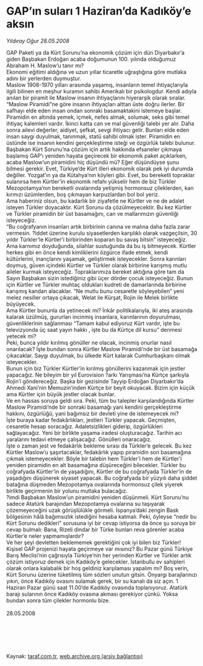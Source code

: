 # GAP’ın suları 1 Haziran’da Kadıköy’e aksın

*Yıldıray Oğur 28.05.2008*

<div class="taraf_structure_2col_1zq">
<div class="margen_n">



 <p>GAP Paketi ya da Kürt Sorunu’na ekonomik çözüm için dün Diyarbakır’a giden Başbakan Erdoğan acaba doğumunun 100. yılında olduğumuz Abraham H. Maslow’u tanır mı? <br/>
Ekonomi eğitimi aldığına ve uzun yıllar ticaretle uğraştığına göre mutlaka adını bir yerlerden duymuştur. <br/>
Maslow 1908-1970 yılları arasında yaşamış, insanların temel ihtiyaçlarıyla ilgili bilinen en meşhur kuramın sahibi Amerikalı bir psikologdur. Kendi adıyla anılan bir piramit ile Maslow insanın ihtiyaçlarını hiyerarşik olarak sıralar. <br/>
“Maslow Piramidi”ne göre insanın ihtiyaçları alttan üste doğru ilerler. Bir safhayı elde eden insan ondan sonraki basamaktakini istemeye başlar. <br/>
Piramidin en altında yemek, içmek, nefes almak, solumak, seks gibi temel ihtiyaç kalemleri vardır. İkinci katta can ve mal güvenliği talebi yer alır. Daha sonra ailevi değerler, aidiyet, şefkat, sevgi ihtiyacı gelir. Bunları elde eden insan saygı duyulmak, tanınmak, statü sahibi olmak ister. Piramidin en üstünde ise insanın kendini gerçekleştirme isteği ve özgürlük talebi bulunur.<br/>
Başbakan Kürt Sorunu’na çözüm için artık hakkında efsaneler çıkmaya başlamış GAP’ı yeniden hayata geçirecek bir ekonomik paket açıklarken, acaba Maslow’un piramidini hiç düşündü mü? Eğer düşündüyse şunu bilmesi gerekir. Evet, Türkiye’de Kürt illeri ekonomik olarak pek iyi durumda değiller. Yozgat’ın ya da Kütahya’nın köyleri gibi. Evet, bu bereketli topraklar sulanırsa hem Kürtler’in ekonomik refahı yükselir hem de biz Türkler Mezopotamya’nın bereketli ovalarında yetişmiş hormonsuz çileklerden, kan kırmızı üzümlerden, boş çıkmayan karpuzlardan bol bol yeriz.<br/>
Ama haberiniz olsun, bu kadarlık bir ziyafetle ne Kürtler ve ne de adalet isteyen Türkler doyacaktır. Kürt Sorunu da çözülmeyecektir. Bu kez Kürtler ve Türkler piramidin bir üst basamağını, can ve mallarımızın güvenliği isteyeceğiz. <br/>
“Bu coğrafyanın insanları artık birbirinin canına ve malına daha fazla zarar vermesin. ?iddet üzerine kurulu siyasetlerden karşılıklı olarak vazgeçilsin, 30 yıldır Türkler’le Kürtler’i birbirinden koparan bu savaş bitsin” isteyeceğiz. <br/>
Ama karnımız doyduğunda, silahlar sustuğunda da bu iş bitmeyecek. Kürtler herkes gibi en önce kendi kimliklerini özgürce ifade etmek, kendi kültürlerini, inançlarını yaşamak, geliştirmek isteyecekler. Sonra karınları doymuş, güven içindeki Kürtler ve Türkler olarak birbirine karışmış mutlu aileler kurmak isteyeceğiz. Topraklarımıza bereket aktığına göre tam da Sayın Başbakan sizin istediğiniz gibi üçer dörder çocuk isteyeceğiz. Bunun için Kürtler ve Türkler muhtaç oldukları kudreti de damarlarında birbirine karışmış kandan alacaklar. “Ne mutlu bunu cesaretle söyleyebilen” yeni melez nesiller ortaya çıkacak, Welat ile Kürşat, Rojin ile Melek birlikte büyüyecek. <br/>
Ama Kürtler bununla da yetinecek mi? İnkâr politikalarıyla, iki ateş arasında kalarak üzülmüş, gururları incinmiş insanlara, karınlarının doyurulması, güvenliklerinin sağlanması “Tamam kabul ediyoruz Kürt vardır, işte bu televizyonda üç saat yayın hakkı , işte bu da Kürtçe dil kursu” denmesi yetecek mi? <br/>
Peki, bunca yıldır kırılmış gönüller ne olacak, incinmiş onurlar nasıl onarılacak? İşte bundan sonra Kürtler Maslow Piramidi’nde bir üst basamağa çıkacaklar. Saygı duyulmak, bu ülkede Kürt kalarak Cumhurbaşkanı olmak isteyecekler. <br/>
Bunun için biz Türkler Kürtler’in kırılmış gönüllerini kazanmak için jestler yapacağız. Ne bileyim bir yıl Eurovision ?arkı Yarışması’na Kürtçe şarkıyla Rojin’i göndereceğiz. Başka bir gezisinde Tayyip Erdoğan Diyarbakır’da Ahmedi Xani’nin Memuzin’inden Kürtçe bir beyit okuyacak. Bizim için küçük ama Kürtler için büyük jestler olacak bunlar.<br/>
Ve en hassas soruya geldi sıra. Peki, tüm bu talepler karşılandığında Kürtler Maslow Piramidi’nde bir sonraki basamağı yani kendini gerçekleştirme hakkını, özgürlüğü, yani bağımsız bir devleti yine de istemeyecek mi? <br/>
İşte buraya kadar fedakârlıkları, jestleri Türkler yapacak. Geçmişten, cesaretle hesap soracağız. Adaletsizlikleri giderip, özgürlükleri sağlayacağız. Yeni bir birlikte yaşama iradesi oluşturacağız. Tarihin acı yaralarını tedavi etmeye çalışacağız. Gönülleri onaracağız. <br/>
İşte o zaman jest ve fedakârlık bekleme sırası da Türkler’e gelecek. Bu kez Kürtler Maslow’u şaşırtacaklar, fedakârlık yapıp piramidin son basamağına çıkmak istemeyecekler. Böyle bir talebin hem Türkler’i hem de Kürtler’i yeniden piramidin en alt basamağına düşüreceğini bilecekler. Türkler bu coğrafyada Kürtler’in de yaşadığını, Kürtler de bu coğrafyada Türkler’in de yaşadığını düşünerek siyaset yapacak. Bu coğrafyada bir yüzyılı daha şiddet batağına düşmeden Mezopotamya ovalarında hormonsuz çilek yiyerek birlikte geçirmenin bir yolunu mutlaka bulacağız. <br/>
?imdi Başbakan Maslow’un piramidini yeniden düşünmeli. Kürt Sorunu’nu sadece Atatürk barajından Mezopotamya ovalarına su taşıyarak çözemeyeceğini uzak görüşlülükle görmeli. İspanya’daki zengin Bask bölgesinin hâlâ bağımsızlık istediğini hesaba katmalı. Peki, öyleyse “nedir bu Kürt Sorunu dedikleri” sorusuna iyi bir cevap istiyorsa da önce şu soruya bir cevap bulmalı: Bana, Rizeli dindar bir Türke bunları reva görenler acaba Kürtler’e neler yapmamışlardır?<br/>
Ve her şeyi devletten beklememek gerektiğini çok iyi bilen biz Türkler! Kişisel GAP projenizi hayata geçirmeye var mısınız? Bu Pazar günü Türkiye Barış Meclisi’nin çağrısıyla Türkiye’nin her yerinden Kürtler ve Türkler artık çözüm istiyoruz demek için Kadıköy’e gelecekler. İstanbullu ev sahipleri olarak onlara kalabalık bir hoş geldiniz karşılaması yapalım mı? Boş verin, Kürt Sorunu üzerine tüketilmiş tüm sözleri unutun gitsin. Önyargı barajlarınızı yıkın, önce Kadıköy ovasını sulamak gerek, bir su kanalı da siz açın. 1 Haziran Pazar günü saat 11.00’de Kadıköy ovasında toplanıyoruz. Atatürk barajı sularının önce Kadıköy ovasına akması gerekiyor çünkü. Yoksa bundan sonra tüm çilekler hormonlu bize.<br/>
<br/>
28.05.2008</p>
<br/>
<br/>
<br/>



<br/>


<div id="taraf_not">
</div>

</div>


</div>

Kaynak: [taraf.com.tr](http://www.taraf.com.tr:80/makale/750.htm), [web.archive.org (arşiv bağlantısı)](http://web.archive.org/web/20090914235226/http://www.taraf.com.tr:80/makale/750.htm)
